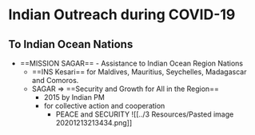 # Indian Outreach during COVID-19

## To Indian Ocean Nations
- ==MISSION SAGAR== - Assistance to Indian Ocean Region Nations
	- ==INS Kesari== for Maldives, Mauritius, Seychelles, Madagascar and Comoros.
	- SAGAR => ==Security and Growth for All in the Region==
		-  2015 by Indian PM
		- for collective action and cooperation 
			- PEACE and SECURITY
	![[../3 Resources/Pasted image 20201213213434.png]]